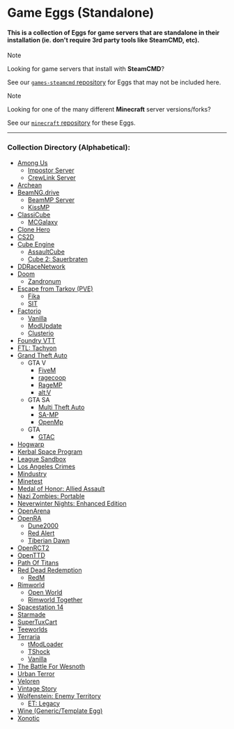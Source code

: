# Game Eggs (Standalone)

#### This is a collection of Eggs for game servers that are standalone in their installation (ie. don't require 3rd party tools like SteamCMD, etc).

> [!NOTE]
>
> Looking for game servers that install with **SteamCMD**?
>
> See our [`games-steamcmd` repository](https://github.com/pelican-eggs/games-steamcmd) for Eggs that may not be included here.

> [!NOTE]
>
> Looking for one of the many different **Minecraft** server versions/forks?
>
> See our [`minecraft` repository](https://github.com/pelican-eggs/minecraft) for these Eggs.

---

### Collection Directory (Alphabetical):

* [Among Us](among_us)
  * [Impostor Server](among_us/impostor_server)
  * [CrewLink Server](among_us/crewlink_server)
* [Archean](archean)
* [BeamNG.drive](beamng)
  * [BeamMP Server](beamng/beammp)
  * [KissMP](beamng/kissmp)
* [ClassiCube](classicube)
  * [MCGalaxy](classicube/mcgalaxy)
* [Clone Hero](clone_hero)
* [CS2D](cs2d)
* [Cube Engine](cubeengine)
  * [AssaultCube](cubeengine/assaultcube)
  * [Cube 2: Sauerbraten](cubeengine/cube2)
* [DDRaceNetwork](ddracenetwork)
* [Doom](doom)
  * [Zandronum](doom/zandronum)
* [Escape from Tarkov (PVE)](eft)
  * [Fika](./eft/fika/)
  * [SIT](./eft/sit/)
* [Factorio](factorio)
  * [Vanilla](factorio/factorio)
  * [ModUpdate](factorio/factorio-modupdate)
  * [Clusterio](factorio/clusterio)
* [Foundry VTT](foundry_vtt)
* [FTL: Tachyon](ftl_tachyon)
* [Grand Theft Auto](gta)
  * GTA V
    * [FiveM](gta/fivem)
    * [ragecoop](gta/ragecoop)
    * [RageMP](gta/ragemp)
    * [alt:V](gta/altv)
  * GTA SA
    * [Multi Theft Auto](gta/mtasa)
    * [SA-MP](gta/samp)
    * [OpenMp](gta/openmp)
  * GTA
    * [GTAC](gta/gtac)
* [Hogwarp](hogwarp)
* [Kerbal Space Program](ksp)
* [League Sandbox](leaguesandbox)
* [Los Angeles Crimes](losangelescrimes)
* [Mindustry](mindustry)
* [Minetest](minetest)
* [Medal of Honor: Allied Assault](mohaa)
* [Nazi Zombies: Portable](nazi_zombies_portable)
* [Neverwinter Nights: Enhanced Edition](neverwinter_nights_ee)
* [OpenArena](openarena)
* [OpenRA](openra)
  * [Dune2000](openra/openra_dune2000)
  * [Red Alert](openra/openra_red_alert)
  * [Tiberian Dawn](openra/openra_tiberian_dawn)
* [OpenRCT2](openrct2)
* [OpenTTD](openttd)
* [Path Of Titans](path_of_titans)
* [Red Dead Redemption](rdr)
  * [RedM](rdr/redm)
* [Rimworld](rimworld)
  * [Open World](rimworld/open_world)
  * [Rimworld Together](rimworld/together)
* [Spacestation 14](spacestation_14)
* [Starmade](starmade)
* [SuperTuxCart](supertuxkart)
* [Teeworlds](teeworlds)
* [Terraria](terraria)
  * [tModLoader](terraria/tmodloader)
  * [TShock](terraria/tshock)
  * [Vanilla](terraria/vanilla)
* [The Battle For Wesnoth](thebattleforwesnoth)
* [Urban Terror](urbanterror)
* [Veloren](veloren)
* [Vintage Story](vintage_story)
* [Wolfenstein: Enemy Territory](wolfenstein_enemy_territory)
  * [ET: Legacy](wolfenstein_enemy_territory/etlegacy)
* [Wine (Generic/Template Egg)](wine/generic)
* [Xonotic](xonotic)
